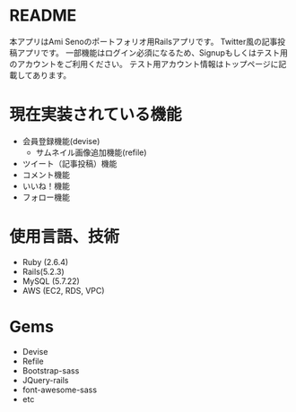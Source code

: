 # README

本アプリはAmi Senoのポートフォリオ用Railsアプリです。
Twitter風の記事投稿アプリです。
一部機能はログイン必須になるため、Signupもしくはテスト用のアカウントをご利用ください。
テスト用アカウント情報はトップページに記載してあります。

# 現在実装されている機能
- 会員登録機能(devise)
  - サムネイル画像追加機能(refile)
- ツイート（記事投稿）機能
- コメント機能
- いいね！機能
- フォロー機能

# 使用言語、技術
- Ruby (2.6.4)
- Rails(5.2.3)
- MySQL (5.7.22)
- AWS (EC2, RDS, VPC)

# Gems
- Devise
- Refile
- Bootstrap-sass
- JQuery-rails
- font-awesome-sass
- etc
